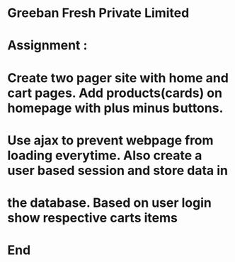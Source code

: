 # Greeban Fresh Private Limited

# Assignment :
# Create two pager site with home and cart pages. Add products(cards) on homepage with plus minus buttons.
# Use ajax to prevent webpage from loading everytime. Also create a user based session and store data in
# the database. Based on user login show respective carts items
# End
